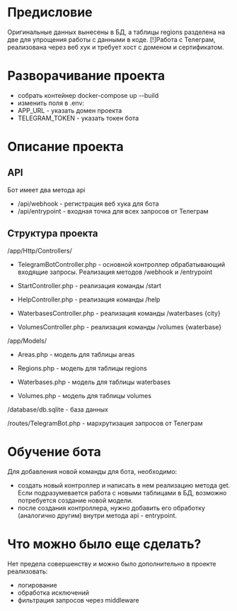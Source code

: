 # Предисловие
Оригинальные данных вынесены в БД, а таблицы regions разделена на две для упрощения работы с данными в коде.
[!]Работа с Телеграм, реализована через веб хук и требует хост с доменом и сертификатом.

# Разворачивание проекта
- собрать контейнер docker-compose up --build
- изменить поля в .env:
- APP_URL - указать домен проекта
- TELEGRAM_TOKEN - указать токен бота

# Описание проекта
## API
Бот имеет два метода api
- /api/webhook - регистрация веб хука для бота
- /api/entrypoint - входная точка для всех запросов от Телеграм

## Структура проекта
/app/Http/Controllers/

- TelegramBotController.php - основной контроллер обрабатывающий входящие запросы. Реализация методов /webhook и /entrypoint
  
- StartController.php - реализация команды /start
  
- HelpController.php - реализация команды /help
  
- WaterbasesController.php - реализация команды /waterbases {city}
  
- VolumesController.php - реализация команды /volumes {waterbase}
 
  
/app/Models/
- Areas.php - модель для таблицы areas
  
- Regions.php - модель для таблицы regions
  
- Waterbases.php - модель для таблицы waterbases
  
- Volumes.php - модель для таблицы volumes
  
/database/db.sqlite - база данных

/routes/TelegramBot.php - мархрутизация запросов от Телеграм

# Обучение бота
Для добавления новой команды для бота, необходимо:
- создать новый контроллер и написать в нем реализацию метода get. Если подразумевается работа с новыми таблицами в БД, возможно потребуется создание новой модели.
- после создания контроллера, нужно добавить его обработку (аналогично другим) внутри метода api - entrypoint.

# Что можно было еще сделать?
Нет предела совершенству и можно было дополнительно в проекте реализовать:
- логирование
- обработка исключений
- фильтрация запросов через middleware
